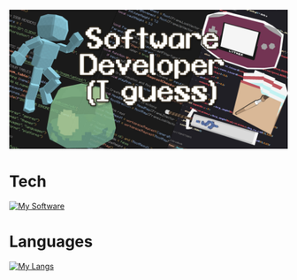 ![Banner](https://github.com/Luther-Gray/Luther-Gray/blob/main/Github%20Banner.jpg)
# Tech
[![My Software](https://skillicons.dev/icons?i=vite,vscodium,linux,unreal,godot,blender,arch,tauri,robloxstudio,qt,pr,postman,powershell,postgres,ps,obsidian,npm,nodejs,mysql,misskey,materialui,mastodon,md,ai,gradle,github,gmail,gamemakerstudio,figma,firebase,fediverse,electron,docker,cloudflare,blender,arduino,ae,activitypub,ableton)](https://skillicons.dev)
# Languages
[![My Langs](https://skillicons.dev/icons?i=js,html,css,angular,react,godot,java,lua,nim,py,sass,ts,sqlite,ruby,php)](https://skillicons.dev)

